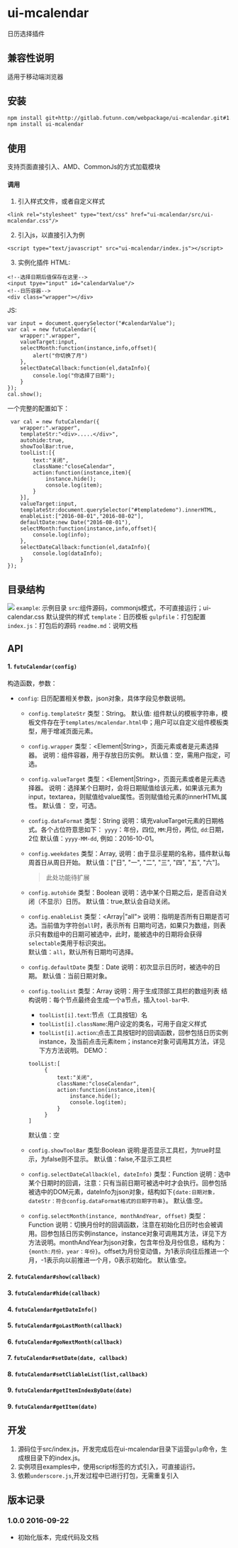 # ui-mcalendar
日历选择插件

## 兼容性说明
适用于移动端浏览器

## 安装

```sh
npm install git+http://gitlab.futunn.com/webpackage/ui-mcalendar.git#1.0.0
npm install ui-mcalendar
```

## 使用
支持页面直接引入、AMD、CommonJs的方式加载模块

#### 调用
1. 引入样式文件，或者自定义样式 
```
<link rel="stylesheet" type="text/css" href="ui-mcalendar/src/ui-mcalendar.css"/>
```
2. 引入js，以直接引入为例
```
<script type="text/javascript" src="ui-mcalendar/index.js"></script>
```
3. 实例化插件
HTML:
```
<!--选择日期后值保存在这里-->
<input tpye="input" id="calendarValue"/>
<!--日历容器-->
<div class="wrapper"></div>
```
JS:
```
var input = document.querySelector("#calendarValue");
var cal = new futuCalendar({
    wrapper:".wrapper",
    valueTarget:input,
    selectMonth:function(instance,info,offset){
        alert("你切换了月") 
    },
    selectDateCallback:function(el,dataInfo){
        console.log("你选择了日期");
    }
});
cal.show();
```
一个完整的配置如下：
```
 var cal = new futuCalendar({
    wrapper:".wrapper",
    templateStr:"<div>.....</div>",
    autohide:true,
    showToolBar:true,
    toolList:[{
        text:"关闭",
        className:"closeCalendar",
        action:function(instance,item){
            instance.hide();
            console.log(item);
        }
    }],
    valueTarget:input,
    templateStr:document.querySelector("#templatedemo").innerHTML,
    enableList:["2016-08-01","2016-08-02"],
    defaultDate:new Date("2016-08-01"),
    selectMonth:function(instance,info,offset){
        console.log(info);
    },
    selectDateCallback:function(el,dataInfo){
        console.log(dataInfo);
    }
});
```

## 目录结构
![](asserts/1.png)
`example`: 示例目录
`src`:组件源码，commonjs模式，不可直接运行；ui-calendar.css 默认提供的样式
`template`：日历模板
`gulpfile`：打包配置
`index.js`：打包后的源码
`readme.md`：说明文档

## API
#### 1. `futuCalendar(config)`
构造函数，参数：

- `config`: 日历配置相关参数，json对象，具体字段见参数说明。
	- `config.templateStr`
	   类型：String。
	   默认值: 组件默认的模板字符串，模板文件存在于`templates/mcalendar.html`中；用户可以自定义组件模板类型，用于增减页面元素。

	- `config.wrapper`
	   类型：<Element|String>，页面元素或者是元素选择器。
       说明：组件容器，用于存放日历实例。
       默认值：空，需用户指定，可选。

    - `config.valueTarget`
	   类型：<Element|String>，页面元素或者是元素选择器。
       说明：选择某个日期时，会将日期赋值给该元素，如果该元素为input，textarea，则赋值给value属性。否则赋值给元素的innerHTML属性。
	   默认值： 空，可选。

	- `config.dataFormat`
	   类型：String
       说明：填充valueTarget元素的日期格式。各个占位符意思如下： `yyyy`：年份，四位, `MM`:月份，两位, `dd`:日期，2位
       默认值：`yyyy-MM-dd`, 例如：2016-10-01。

    - `config.weekdates`
       类型：Array,
       说明：由于显示星期的名称，插件默认每周首日从周日开始。
	   默认值：["日", "一", "二", "三", "四", "五", "六"]。
	   > 此处功能待扩展
	  
    - `config.autohide`
       类型：Boolean
       说明：选中某个日期之后，是否自动关闭（不显示）日历。
	   默认值：true,默认会自动关闭。
    
    - `config.enableList`
	   类型：<Array|"all">
	   说明：指明是否所有日期是否可选。当前值为字符创`all`时，表示所有 日期均可选，如果只为数组，则表示只有数组中的日期可被选中，此时，能被选中的日期将会获得 `selectable`类用于标识突出。   
       默认值：`all`，默认所有日期均可选择。

    - `config.defaultDate`
       类型：Date
       说明：初次显示日历时，被选中的日期。
	   默认值：当前日期对象。

    - `config.toolList`
       类型：Array
	   说明：用于生成顶部工具栏的数组列表
	   结构说明：每个节点最终会生成一个a节点，插入`tool-bar`中.
       - `toolList[i].text`:节点（工具按钮）名
       - `toolList[i].className`:用户设定的类名，可用于自定义样式
	   - `toolList[i].action`:点击工具按钮时的回调函数，回参包括日历实例instance，及当前点击元素item；instance对象可调用其方法，详见下方方法说明。
	   DEMO：
       ```
	   toolList:[
			{
                text:"关闭",
                className:"closeCalendar",
                action:function(instance,item){
                    instance.hide();
                    console.log(item);
                }
            }
	   ]
       ```
	   默认值：空

    - `config.showToolBar`
       类型:Boolean
	   说明:是否显示工具栏，为true时显示，为false则不显示。
	   默认值：false,不显示工具栏
    - `config.selectDateCallback(el, dateInfo)`
       类型：Function
	   说明：选中某个日期时的回调，注意：只有当前日期可被选中时才会执行。回参包括被选中的DOM元素，dateInfo为json对象，结构如下`{date:日期对象，dateStr：符合config.dataFormat格式的日期字符串}`。
	   默认值:空。

    - `config.selectMonth(instance, monthAndYear, offset)`
       类型：Function
	   说明：切换月份时的回调函数，注意在初始化日历时也会被调用。回参包括日历实例instance，instance对象可调用其方法，详见下方方法说明。monthAndYear为json对象，包含年份及月份信息，结构为：`{month:月份，year：年份}`。offset为月份变动值，为1表示向往后推进一个月，-1表示向以前推进一个月，0表示初始化。
	   默认值:空。

#### 2. `futuCalendar#show(callback)`
#### 3. `futuCalendar#hide(callback)`
#### 4. `futuCalendar#getDateInfo()`
#### 5. `futuCalendar#goLastMonth(callback)`
#### 6. `futuCalendar#goNextMonth(callback)`
#### 7. `futuCalendar#setDate(date, callback)`
#### 8. `futuCalendar#setCliableList(list,callback)`
#### 9. `futuCalendar#getItemIndexByDate(date)`
#### 9. `futuCalendar#getItem(date)`


## 开发
1. 源码位于src/index.js，开发完成后在ui-mcalendar目录下运营`gulp`命令，生成根目录下的index.js。
2. 实例项目examples中，使用script标签的方式引入，可直接运行。
3. 依赖`underscore.js`,开发过程中已进行打包，无需重复引入

## 版本记录

### 1.0.0 2016-09-22
- 初始化版本，完成代码及文档
